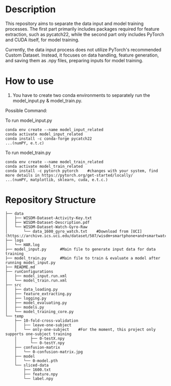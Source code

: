 # Description

This repository aims to separate the data input and model training processes. The first part primarily includes packages required for feature extraction, such as pycatch22, while the second part only includes PyTorch and CUDA itself, for model training.

Currently, the data input process does not utilize PyTorch's recommended Custom Dataset. Instead, it focuses on data handling, feature generation, and saving them as .npy files, preparing inputs for model training.

# How to use
1. You have to create two conda environments to separately run the model_input.py & model_train.py.

Possible Command:

To run model_input.py
```commandline
conda env create --name model_input_related
conda activate model_input_related
conda install -c conda-forge pycatch22
...(numPY, e.t.c)
```

To run model_train.py
```commandline
conda env create --name model_train_related
conda activate model_train_related
conda install -c pytorch pytorch    #changes with your system, find more details in https://pytorch.org/get-started/locally/
...(numPY, matplotlib, sklearn, cuda, e.t.c.)
```

# Repository Structure

```
├── data
│   ├── WISDM-Dataset-Activity-Key.txt
│   ├── WISDM-Dataset-Description.pdf
│   └── WISDM-Dataset-Watch-Gyro-Raw
│       └── data_1600_gyro_watch.txt    #Download from [UCI](https://archive.ics.uci.edu/dataset/507/wisdm+smartphone+and+smartwatch+activity+and+biometrics+dataset)
├── logs
│   └── HAR.log
├── model_input.py      #Main file to generate input data for data training
├── model_train.py      #Main file to train & evaluate a model after running model_input.py
├── README.md
├── runConfigurations
│   ├── model_input.run.xml    
│   └── model_train.run.xml
├── src
│   ├── data_loading.py
│   ├── feature_extracting.py
│   ├── logging.py
│   ├── model_evaluating.py
│   ├── models.py
│   └── model_training_core.py
└── temp
    ├── 10-fold-cross-validation
    │   ├── leave-one-subject
    │   └── only-one-subject    #For the moment, this project only supports one-subject training
    │      ├── 0-testX.npy
    │      └── 0-testY.npy
    ├── confusion-matrix
    │   └── 0-confusion-matrix.jpg
    ├── model
    │   └── 0-model.pth
    └── sliced-data
        ├── 1600.txt
        ├── feature.npy
        └── label.npy
```



